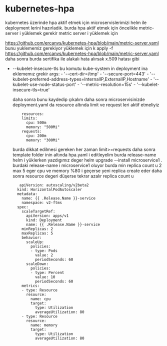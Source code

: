 # kubernetes-hpa
kubernetes üzerinde hpa aktif etmek için microservislerimizi helm ile deployment lerini hazırladık.
burda hpa aktif etmek için öncelikle metric-server i yüklemek gerekir metric server i yüklemek için 

https://github.com/ercanvs/kubernetes-hpa/blob/main/metric-server.yaml bunu yuklememiz gerekiyor yüklemek için 
k apply -f https://github.com/ercanvs/kubernetes-hpa/blob/main/metric-server.yaml
daha sonra burda sertifika ile alakalı hata alırsak x.509 hatası gibi
- --kubelet-insecure-tls bu komutu kube-system  in deployment ina eklememız grekir
            args:
            - '--cert-dir=/tmp'
            - '--secure-port=443'
            - '--kubelet-preferred-address-types=InternalIP,ExternalIP,Hostname'
            - '--kubelet-use-node-status-port'
            - '--metric-resolution=15s'
            - '--kubelet-insecure-tls=true'

  daha sonra bunu kaydedip çıkalım
  daha sonra microservisinizde deployment.yaml da resource altında limit ve request leri aktif etmeliyiz

          resources:
          limits:
            cpu: 500m
            memory: "500Mi"
          requests:
            cpu: 200m
            memory: "300Mi"

  burda dikkat edilmesi gereken her zaman limit>=requests
  daha sonra template folder inin altında hpa.yaml i editleyelim burda release-name helm i yüklerken yazdıgımız deger
  helm upgrade --install microservice1 .   burdaki release-name i microservice1 oluyor
  burda min replica count u 2  max 5 eger cpu ve memory %80 i geçerse yeni replica create eder daha sonra resource degeri düşerse tekrar azalır replica count u


         apiVersion: autoscaling/v2beta2
        kind: HorizontalPodAutoscaler
        metadata:
          name: {{ .Release.Name }}-service
          namespace: v2-ftms
        spec:
          scaleTargetRef:
            apiVersion: apps/v1
            kind: Deployment
            name: {{ .Release.Name }}-service
          minReplicas: 2
          maxReplicas: 5
          behavior:
            scaleUp:
              policies:
              - type: Pods
                value: 2
                periodSeconds: 60
            scaleDown:
              policies:
              - type: Percent
                value: 10
                periodSeconds: 60
          metrics:
          - type: Resource
            resource:
              name: cpu
              target:
                type: Utilization
                averageUtilization: 80
          - type: Resource
            resource:
              name: memory
              target:
                type: Utilization
                averageUtilization: 80

  




